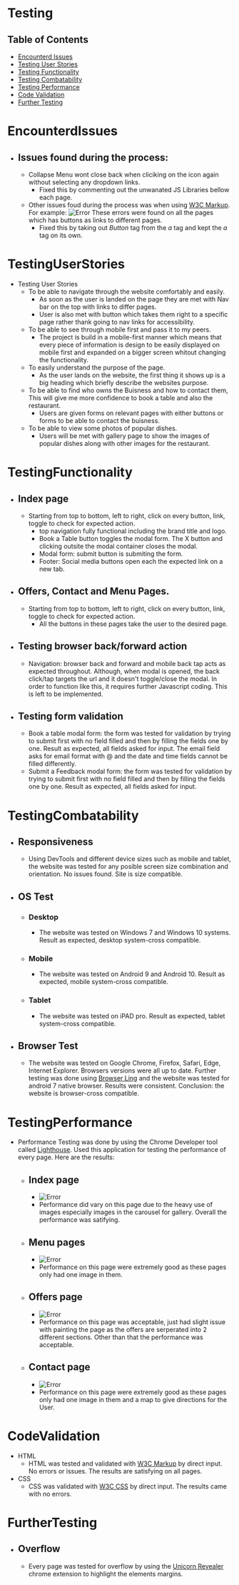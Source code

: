 # Testing
## Table of Contents
* [Encounterd Issues](#EncounterdIssues)
* [Testing User Stories](#TestingUserStories)
* [Testing Functionality](#TestingFunctionality)
* [Testing Combatability](#TestingCombatability)
* [Testing Performance](#TestingPerformance)
* [Code Validation](#CodeValidation)
* [Further Testing](#FurtherTesting)
# EncounterdIssues
* ## Issues found during the process: 
    * Collapse Menu wont close back when cliciking on the icon again without selecting any dropdown links.
        * Fixed this by commenting out the unwanated JS Libraries bellow each page.
    * Other issues foud during the process was when using [W3C Markup](https://validator.w3.org/). For example: ![Error](/assets/images/errorfoundonpage.png) These errors were found on all the pages which has buttons as links to different pages.
        * Fixed this by taking out *Button* tag from the *a* tag and kept the *a* tag on its own.
# TestingUserStories
* Testing User Stories
    * To be able to navigate through the website comfortably and easily.
        * As soon as the user is landed on the page they are met with Nav bar on the top with links to differ pages.
        * User is also met with button which takes them right to a specific page rather thank going to nav links for accessibility.
    * To be able to see through mobile first and pass it to my peers.
        * The project is build in a mobile-first manner which means that every piece of information is design to be easily displayed on 
            mobile first and expanded on a bigger screen whitout changing the functionality.
    * To easily understand the purpose of the page.
        * As the user lands on the website, the first thing it shows up is a big heading which briefly describe the websites purpose.
    * To be able to find who owns the Buisness and how to contact them, This will give me more confidence to book a table and also the restaurant.
        * Users are given forms on relevant pages with either buttons or forms to be able to contact the buisness.
    * To be able to view some photos of popular dishes.
        * Users will be met with gallery page to show the images of popular dishes along with other images for the restaurant. 
# TestingFunctionality
* ## Index page
    * Starting from top to bottom, left to right, click on every button, link, toggle to check for expected action.
        * top navigation fully functional including the brand title and logo.
        * Book a Table button toggles the modal form. The X button and clicking outsite the modal container closes the modal.
        * Modal form: submit button is submiting the form.
        * Footer: Social media buttons open each the expected link on a new tab.
* ## Offers, Contact and Menu Pages.
    * Starting from top to bottom, left to right, click on every button, link, toggle to check for expected action.
        * All the buttons in these pages take the user to the desired page.
* ## Testing browser back/forward action
    * Navigation: browser back and forward and mobile back tap acts as expected throughout. Although, when modal is opened, the back click/tap targets the url and it doesn't toggle/close the modal. In order to function like this, it requires further Javascript coding. This is left to be implemented.
* ## Testing form validation
    * Book a table modal form: the form was tested for validation by trying to submit first with no field filled and then by filling the fields one by one. Result as expected, all fields asked for input. The email field asks for email format with @ and the date and time fields cannot be filled differently.
    * Submit a Feedback modal form: the form was tested for validation by trying to submit first with no field filled and then by filling the fields one by one. Result as expected, all fields asked for input.
# TestingCombatability
* ## Responsiveness
    * Using DevTools and different device sizes such as mobile and tablet, the website was tested for any posible screen size combination and orientation. No issues found. Site is size compatible.
* ## OS Test
    * ### Desktop
        * The website was tested on Windows 7 and Windows 10 systems. Result as expected, desktop system-cross compatible.
    * ### Mobile
        * The website was tested on Android 9 and Android 10. Result as expected, mobile system-cross compatible.
    * ### Tablet
        * The website was tested on iPAD pro. Result as expected, tablet system-cross compatible.
* ## Browser Test
    * The website was tested on Google Chrome, Firefox, Safari, Edge, Internet Explorer. Browsers versions were all up to date. Further testing was done using [Browser Ling](https://www.browserling.com/) and the website was tested for android 7 native browser. Results were consistent. Conclusion: the website is browser-cross compatible.
# TestingPerformance
* Performance Testing was done by using the Chrome Developer tool called [Lighthouse](https://developers.google.com/web/tools/lighthouse). Used this application for testing the performance of every page. Here are the results:
    * ## Index page
        * ![Error](/assets/images/landingpageperformance.png)
        * Performance did vary on this page due to the heavy use of images especially images in the carousel for gallery. Overall the performance was satifying.
    * ## Menu pages
        * ![Error](/assets/images/menupageperformance.png)
        * Performance on this page were extremely good as these pages only had one image in them.
    * ## Offers page
        * ![Error](/assets/images/offerspageperformance.png)
        * Performance on this page was acceptable, just had slight issue with painting the page as the offers are serperated into 2 different sections. Other than that the performance was acceptable.
    * ## Contact page
        * ![Error](/assets/images/contactpageperformance.png)
        * Performance on this page were extremely good as these pages only had one image in them and a map to give directions for the User.
# CodeValidation
* HTML
    * HTML was tested and validated with [W3C Markup](https://validator.w3.org/) by direct input. No errors or issues. The results are satisfying on all pages.
* CSS
    * CSS was validated with [W3C CSS](https://jigsaw.w3.org/css-validator/) by direct input. The results came with no errors.
# FurtherTesting
* ## Overflow
    * Every page was tested for overflow by using the [Unicorn Revealer](https://chrome.google.com/webstore/detail/unicorn-revealer/lmlkphhdlngaicolpmaakfmhplagoaln?hl=en-GB) chrome extension to highlight the elements margins.